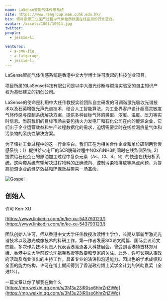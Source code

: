 ```yaml
---
name: LaSense智能气体传感系统
site: https://www.rengroup.mae.cuhk.edu.hk/
bio: 填补能源工业生产过程中气体物质快速在线监测的行业空白。
avatar: /assets/1001/10011.jpg
twitter: 
people:
  - jessie-li

ventures:
  - a-smu-iie
  - a-fatgarage
  - jessie-li
---
```


LaSense智能气体传感系统是香港中文大学博士许可发起的科技创业项目。

项目所属的LaSense科技有限公司是以中大激光诊断与燃烧实验室的自主知识产权为基础建立的初创公司。

LaSense的使命是利用中大任伟教授实验团队自主研发的可调谐激光吸收光谱技术以及石英增强光声光谱技术，结合人工智能算法，为工业界客户设计超高灵敏度气体传感与控制系统解决方案，提供多种目标气体的类型、浓度、温度、压力等实时信息。当前我们的目标市场主要包括火力发电厂和石化公司在内的能源企业，它们出于企业运营效益和生产过程数据化的需求，迫切需要实时在线检测痕量气体和污染物的系统性解决方案。

为了填补工业过程中的这一行业空白，我们正在为相关合作企业和单位研制两套传感系统：1）提供给火电厂的SCR脱硝过程中NOx和NH3的同时在线监测系统; 2）提供给石化企业的原油加工过程中复杂元素（As、Cl、S、N）的快速在线分析系统。这两套系统有望解决过程物料的正确流向、控制污染物排放等痛点问题，为提高能源企业的经济效益和环保效益带来一场革命。

![Gospel](/assets/1001/10012.png)

## 创始人
许可 Kerr XU

[https://www.linkedin.com/in/ke-xu-543793123/](https://www.linkedin.com/in/ke-xu-543793123/)

团队创始人许可，师从香港中文大学任伟教授攻读博士学位，长期从事新型激光光谱技术以及激光成像技术的科研工作，第一作者发表SCI论文两篇、国际会议论文四篇。多次作为技术负责人代表香港竞逐各大科技展会，曾受到香港特首林郑月娥、香港中文大学前校长沈祖尧教授等政要和专家的关注。此外，许可长期从事政府活动及商业演出的主持工作，具备专业的演讲和沟通能力。因出色的学术成绩和全面的能力结构，许可在博士期间得到了香港政府博士奖学金计划的资助嘉奖（全港1%）。

一篇文章让你了解我在做什么
[https://mp.weixin.qq.com/s/3M3u23iR0so6hhrZrjZiWg](https://mp.weixin.qq.com/s/3M3u23iR0so6hhrZrjZiWg)
